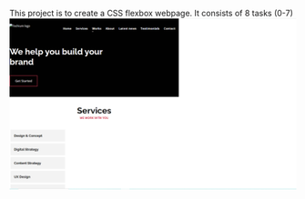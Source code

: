 This project is to create a CSS flexbox webpage. It consists of 8 tasks (0-7)
![Alt text](images/image.png)
